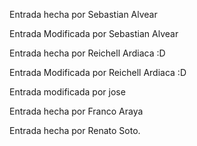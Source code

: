Entrada hecha por Sebastian Alvear

Entrada Modificada por Sebastian Alvear

Entrada hecha por Reichell Ardiaca :D

Entrada Modificada por Reichell Ardiaca :D

Entrada modificada por jose 

Entrada hecha por Franco Araya

Entrada hecha por Renato Soto.